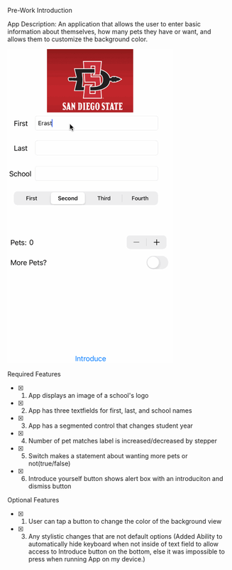 Pre-Work Introduction

App Description:
An application that allows the user to enter basic information about themselves, how many pets they have or want, and allows them to customize the background color.

![](https://github.com/Thyde0000/codePath-Pre-Work/blob/main/AppOverview%20-%20PreWork.gif)

Required Features
- [x]  1. App displays an image of a school's logo
- [x]  2. App has three textfields for first, last, and school names
- [x]  3. App has a segmented control that changes student year
- [x]  4. Number of pet matches label is increased/decreased by stepper
- [x]  5. Switch makes a statement about wanting more pets or not(true/false)
- [x]  6. Introduce yourself button shows alert box with an introduciton and dismiss button

Optional Features
- [x]  1. User can tap a button to change the color of the background view
- [x] 3. Any stylistic changes that are not default options 
(Added Ability to automatically hide keyboard when not inside of text field to allow access to Introduce button on the bottom, else it was impossible to press when running App on my device.)
